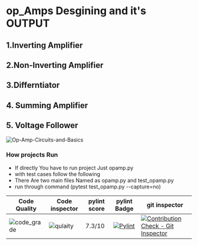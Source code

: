 # op_Amps Desgining and it's OUTPUT
## 1.Inverting Amplifier
## 2.Non-Inverting Amplifier
## 3.Differntiator
## 4. Summing Amplifier
## 5. Voltage Follower



![Op-Amp-Circuits-and-Basics](https://user-images.githubusercontent.com/86276947/131998850-d7c76a00-2c16-4f0d-875c-b70dac5324d9.jpg)
### How projects Run
* If directly You have to run project Just opamp.py
* with test cases follow the following
* There Are two main files Named as opamp.py  and test_opamp.py
* run through command  (pytest test_opamp.py --capture=no)

| Code Quality | Code inspector |pylint score|pylint Badge|git inspector|
|------------- |---------------|------------|-------------|-------------|
|![code_grade](https://www.code-inspector.com/project/27258/status/svg)|![qulaity](https://www.code-inspector.com/project/27258/score/svg) |7.3/10|[![Pylint](https://github.com/TanmayBhilkar/Python_Op_amps/actions/workflows/pylint.yml/badge.svg)](https://github.com/TanmayBhilkar/Python_Op_amps/actions/workflows/pylint.yml) | [![Contribution Check - Git Inspector](https://github.com/TanmayBhilkar/Python_Op_amps/actions/workflows/inspector.yml/badge.svg)](https://github.com/TanmayBhilkar/Python_Op_amps/actions/workflows/inspector.yml)|        



